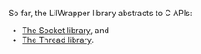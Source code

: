 So far, the LilWrapper library abstracts to C APIs:
* [The Socket library](Socket/Readme.md), and
* [The Thread library](Thread/Readme.md).
